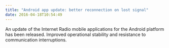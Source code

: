 ```yaml
---
title: "Android app update: better reconnection on lost signal"
date: 2016-04-18T10:54:49
---
```


An update of the Internet Radio mobile applications for the Android platform has been released. Improved operational stability and resistance to communication interruptions.